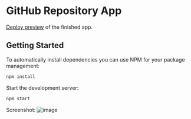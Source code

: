# GitHub Repository App

[Deploy preview](https://take-home-assignment.azurewebsites.net/) of the finished app.

## Getting Started

To automatically install dependencies you can use NPM for your package management:

```bash
npm install
```

Start the development server:

```bash
npm start
```
Screenshot:
![image](https://github.com/shreyasHpe/take-home-assignment/assets/134534361/ce41858e-1846-4e6b-8278-cba25fbe3666)
